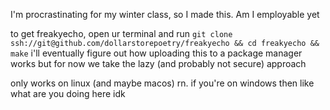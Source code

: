 I'm procrastinating for my winter class, so I made this. Am I employable yet

to get freakyecho, open ur terminal and run `git clone ssh://git@github.com/dollarstorepoetry/freakyecho && cd freakyecho && make`
i'll eventually figure out how uploading this to a package manager works but for now we take the lazy (and probably not secure) approach

only works on linux (and maybe macos) rn. if you're on windows then like what are you doing here idk
